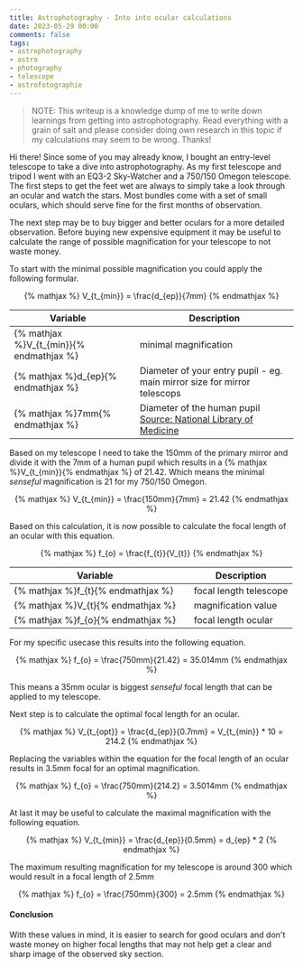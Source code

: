 ```yaml
---
title: Astrophotography - Into into ocular calculations
date: 2023-05-29 00:00
comments: false
tags:
- astrophotography
- astro
- photography
- telescope
- astrofotographie
---
```


>NOTE: This writeup is a knowledge dump of me to write down learnings from getting into astrophotography. Read everything with a grain of salt and please consider doing own research in this topic if my calculations may seem to be wrong. Thanks!

Hi there! 
Since some of you may already know, I bought an entry-level telescope to take a dive into astrophotography.
As my first telescope and tripod I went with an EQ3-2 Sky-Watcher and a 750/150 Omegon telescope.
The first steps to get the feet wet are always to simply take a look through an ocular and watch the stars.
Most bundles come with a set of small oculars, which should serve fine for the first months of observation.

The next step may be to buy bigger and better oculars for a more detailed observation. 
Before buying new expensive equipment it may be useful to calculate the range of possible magnification for your telescope to not waste money.


To start with the minimal possible magnification you could apply the following formular.

<center>
{% mathjax %}
V_{t_{min}} = \frac{d_{ep}}{7mm}
{% endmathjax %}
</center>

| Variable | | Description |
|--|--|--|
| {% mathjax %}V_{t_{min}}{% endmathjax %} | | minimal magnification |
| {% mathjax %}d_{ep}{% endmathjax %} | | Diameter of your entry pupil - eg. main mirror size for mirror telescops |
| {% mathjax %}7mm{% endmathjax %} | | Diameter of the human pupil [Source: National Library of Medicine](https://www.ncbi.nlm.nih.gov/books/NBK381/)|

Based on my telescope I need to take the 150mm of the primary mirror and divide it with the 7mm of a human pupil which results in a {% mathjax %}V_{t_{min}}{% endmathjax %} of 21.42. Which means the minimal *senseful* magnification is 21 for my 750/150 Omegon.

<center>
{% mathjax %}
V_{t_{min}} = \frac{150mm}{7mm} = 21.42
{% endmathjax %}
</center>

Based on this calculation, it is now possible to calculate the focal length of an ocular with this equation.

<center>
{% mathjax %}
f_{o} = \frac{f_{t}}{V_{t}}
{% endmathjax %}
</center>

| Variable | | Description |
|--|--|--|
| {% mathjax %}f_{t}{% endmathjax %} | | focal length telescope |
| {% mathjax %}V_{t}{% endmathjax %} | | magnification value |
| {% mathjax %}f_{o}{% endmathjax %} | | focal length ocular |

For my specific usecase this results into the following equation.

<center>
{% mathjax %}
f_{o} = \frac{750mm}{21.42} = 35.014mm
{% endmathjax %}
</center>

This means a 35mm ocular is biggest *senseful* focal length that can be applied to my telescope.

Next step is to calculate the optimal focal length for an ocular. 

<center>
{% mathjax %}
V_{t_{opt}} = \frac{d_{ep}}{0.7mm} = V_{t_{min}} * 10 = 214.2 
{% endmathjax %}
</center>

Replacing the variables within the equation for the focal length of an ocular results in 3.5mm focal for an optimal magnification.

<center>
{% mathjax %}
f_{o} = \frac{750mm}{214.2} = 3.5014mm
{% endmathjax %}
</center>

At last it may be useful to calculate the maximal magnification with the following equation.

<center>
{% mathjax %}
V_{t_{min}} = \frac{d_{ep}}{0.5mm} = d_{ep} * 2
{% endmathjax %}
</center>

The maximum resulting magnification for my telescope is around 300 which would result in a focal length of 2.5mm

<center>
{% mathjax %}
f_{o} = \frac{750mm}{300} = 2.5mm
{% endmathjax %}
</center>

#### Conclusion
With these values in mind, it is easier to search for good oculars and don't waste money on higher focal lengths that may not help get a clear and sharp image of the observed sky section.